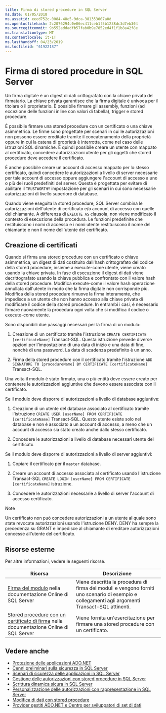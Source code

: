 ```yaml
---
title: Firma di stored procedure in SQL Server
ms.date: 01/05/2018
ms.assetid: eeed752c-0084-48e5-9dca-381353007a0d
ms.openlocfilehash: 2c2076294c0e06ec411ceb1f5b1238dc3d7eb304
ms.sourcegitcommit: 9b552addadfb57fab0b9e7852ed4f1f1b8a42f8e
ms.translationtype: MT
ms.contentlocale: it-IT
ms.lasthandoff: 04/23/2019
ms.locfileid: "61922187"
---
```

# <a name="signing-stored-procedures-in-sql-server"></a>Firma di stored procedure in SQL Server
 Un firma digitale è un digest di dati crittografato con la chiave privata del firmatario. La chiave privata garantisce che la firma digitale è univoca per il titolare o il proprietario. È possibile firmare gli assembly, funzioni (ad eccezione delle funzioni inline con valori di tabella), trigger e stored procedure.  
  
 È possibile firmare una stored procedure con un certificato o una chiave asimmetrica. Le firme sono progettate per scenari in cui le autorizzazioni non possono essere ereditate tramite il concatenamento della proprietà oppure in cui la catena di proprietà è interrotta, come nel caso delle istruzioni SQL dinamiche. È quindi possibile creare un utente con mappato al certificato, concedere autorizzazioni utente per gli oggetti che stored procedure deve accedere il certificato.  

 È anche possibile creare un account di accesso mappato per lo stesso certificato, quindi concedere le autorizzazioni a livello di server necessarie per tale account di accesso oppure aggiungere l'account di accesso a uno o più dei ruoli predefiniti del server. Questa è progettata per evitare di abilitare il `TRUSTWORTHY` impostazione per gli scenari in cui sono necessarie autorizzazioni di livello superiore di database.  
  
 Quando viene eseguita la stored procedure, SQL Server combina le autorizzazioni dell'utente di certificato e/o account di accesso con quelle del chiamante. A differenza di `EXECUTE AS` clausola, non viene modificato il contesto di esecuzione della procedura. Le funzioni predefinite che restituiscono i nomi di accesso e i nomi utente restituiscono il nome del chiamante e non il nome dell'utente del certificato.  
  
## <a name="creating-certificates"></a>Creazione di certificati  
 Quando si firma una stored procedure con un certificato o chiave asimmetrica, un digest di dati costituito dall'hash crittografato del codice della stored procedure, insieme a execute-come utente, viene creato usando la chiave privata. In fase di esecuzione il digest di dati viene decrittografato usando la chiave pubblica e confrontato con il valore hash della stored procedure. Modifica execute-come il valore hash operazione annullata dall'utente in modo che la firma digitale non corrisponde più. Modifica della stored procedure rimuove la firma interamente, che impedisce a un utente che non hanno accesso alla chiave privata di modificare il codice della stored procedure. In entrambi i casi, è necessario firmare nuovamente la procedura ogni volta che si modifica il codice o execute-come utente.  
  
 Sono disponibili due passaggi necessari per la firma di un modulo:  
  
1. Creazione di un certificato tramite l'istruzione `CREATE CERTIFICATE [certificateName]` Transact-SQL. Questa istruzione prevede diverse opzioni per l'impostazione di una data di inizio e una data di fine, nonché di una password. La data di scadenza predefinito è un anno.  
  
1. Firma della stored procedure con il certificato tramite l'istruzione `ADD SIGNATURE TO [procedureName] BY CERTIFICATE [certificateName]` Transact-SQL.  

Una volta il modulo è stato firmato, una o più entità deve essere creato per contenere le autorizzazioni aggiuntive che devono essere associate con il certificato.  

Se il modulo deve disporre di autorizzazioni a livello di database aggiuntive:  
  
1. Creazione di un utente del database associato al certificato tramite l'istruzione `CREATE USER [userName] FROM CERTIFICATE [certificateName]` Transact-SQL. Questo utente esiste solo nel database e non è associato a un account di accesso, a meno che un account di accesso sia stato creato anche dallo stesso certificato.  
  
1. Concedere le autorizzazioni a livello di database necessari utente del certificato.  
  
Se il modulo deve disporre di autorizzazioni a livello di server aggiuntivi:  
  
1. Copiare il certificato per il `master` database.  
 
1. Creare un account di accesso associato al certificato usando l'istruzione Transact-SQL `CREATE LOGIN [userName] FROM CERTIFICATE [certificateName]` istruzione.  
  
1. Concedere le autorizzazioni necessarie a livello di server l'account di accesso certificato.  
  
> [!NOTE]  
>  Un certificato non può concedere autorizzazioni a un utente al quale sono state revocate autorizzazioni usando l'istruzione DENY. DENY ha sempre la precedenza su GRANT e impedisce al chiamante di ereditare autorizzazioni concesse all'utente del certificato.  
  
## <a name="external-resources"></a>Risorse esterne  
 Per altre informazioni, vedere le seguenti risorse.  
  
|Risorsa|Descrizione|  
|--------------|-----------------|  
|[Firma del modulo](https://go.microsoft.com/fwlink/?LinkId=98590) nella documentazione Online di SQL Server|Viene descritta la procedura di firma dei moduli e vengono forniti uno scenario di esempio e collegamenti agli argomenti Transact-SQL attinenti.|  
|[Stored procedure con un certificato di firma](/sql/relational-databases/tutorial-signing-stored-procedures-with-a-certificate) nella documentazione Online di SQL Server|Viene fornita un'esercitazione per firmare una stored procedure con un certificato.|  
  
## <a name="see-also"></a>Vedere anche

- [Protezione delle applicazioni ADO.NET](../../../../../docs/framework/data/adonet/securing-ado-net-applications.md)
- [Cenni preliminari sulla sicurezza in SQL Server](../../../../../docs/framework/data/adonet/sql/overview-of-sql-server-security.md)
- [Scenari di sicurezza delle applicazioni in SQL Server](../../../../../docs/framework/data/adonet/sql/application-security-scenarios-in-sql-server.md)
- [Gestione delle autorizzazioni con stored procedure in SQL Server](../../../../../docs/framework/data/adonet/sql/managing-permissions-with-stored-procedures-in-sql-server.md)
- [Scrittura dinamica sicura in SQL Server](../../../../../docs/framework/data/adonet/sql/writing-secure-dynamic-sql-in-sql-server.md)
- [Personalizzazione delle autorizzazioni con rappresentazione in SQL Server](../../../../../docs/framework/data/adonet/sql/customizing-permissions-with-impersonation-in-sql-server.md)
- [Modifica di dati con stored procedure](../../../../../docs/framework/data/adonet/modifying-data-with-stored-procedures.md)
- [Provider gestiti ADO.NET e Centro per sviluppatori di set di dati](https://go.microsoft.com/fwlink/?LinkId=217917)
